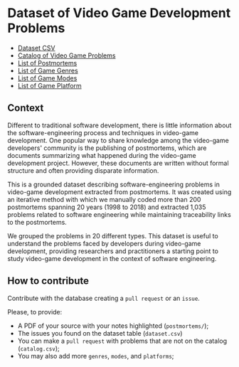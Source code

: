 # Dataset of Video Game Development Problems

* [Dataset CSV](dataset.csv)
* [Catalog of Video Game Problems](catalog.csv)
* [List of Postmortems](postmortems.csv)
* [List of Game Genres](genres.csv)
* [List of Game Modes](modes.csv)
* [List of Game Platform](platform.csv)

## Context

Different to traditional software development, there is little information about the software-engineering process and techniques in video-game development. One popular way to share knowledge among the video-game developers' community is the publishing of postmortems, which are documents summarizing what happened during the video-game development project. However, these documents are written without formal structure and often providing disparate information.

This is a grounded dataset describing software-engineering problems in video-game development extracted from postmortems. It was created using an iterative method with which we manually coded more than 200 postmortems spanning 20 years (1998 to 2018) and extracted 1,035 problems related to software engineering while maintaining traceability links to the postmortems.

We grouped the problems in 20 different types. This dataset is useful to understand the problems faced by developers during video-game development, providing researchers and practitioners a starting point to study video-game development in the context of software engineering.

## How to contribute

Contribute with the database creating a `pull request` or an `issue`.

Please, to provide:

* A PDF of your source with your notes highlighted (`postmortems/`);
* The issues you found on the dataset table (`dataset.csv`)
* You can make a `pull request` with problems that are not on the catalog (`catalog.csv`);
* You may also add more `genres`, `modes`, and `platforms`;
